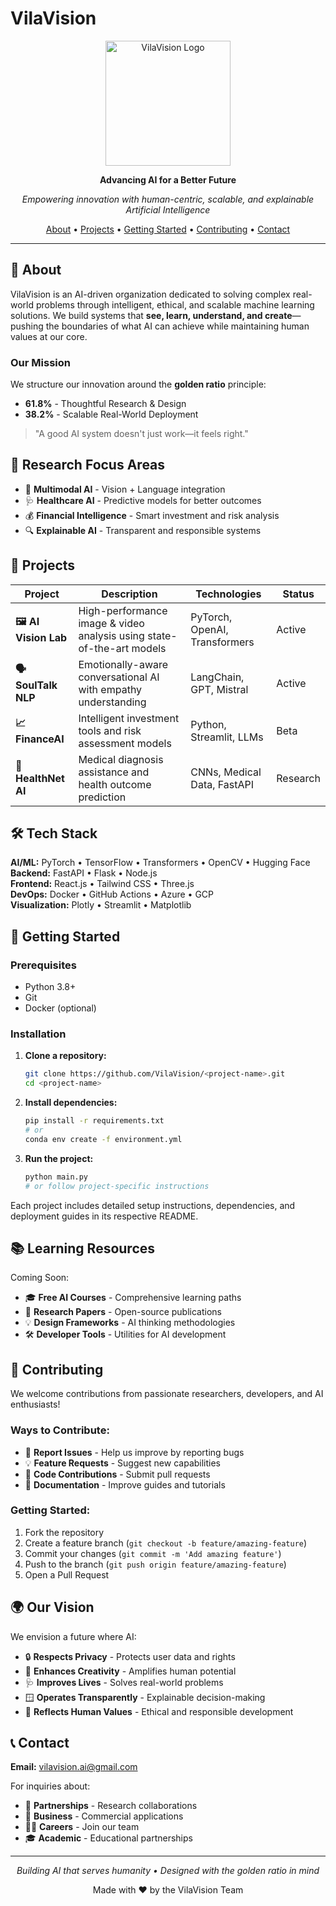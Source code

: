 # VilaVision

<p align="center">
  <img src="[.github/blob/main/assets/VILAVISION.png)" alt="VilaVision Logo" width="200" />
</p>

<p align="center">
  <strong>Advancing AI for a Better Future</strong>
</p>

<p align="center">
  <em>Empowering innovation with human-centric, scalable, and explainable Artificial Intelligence</em>
</p>

<p align="center">
  <a href="#-about">About</a> •
  <a href="#-projects">Projects</a> •
  <a href="#-getting-started">Getting Started</a> •
  <a href="#-contributing">Contributing</a> •
  <a href="#-contact">Contact</a>
</p>

---

## 🌟 About

VilaVision is an AI-driven organization dedicated to solving complex real-world problems through intelligent, ethical, and scalable machine learning solutions. We build systems that **see, learn, understand, and create**—pushing the boundaries of what AI can achieve while maintaining human values at our core.

### Our Mission

We structure our innovation around the **golden ratio** principle:
- **61.8%** - Thoughtful Research & Design  
- **38.2%** - Scalable Real-World Deployment

> "A good AI system doesn't just work—it feels right."

## 🔬 Research Focus Areas

- 🌌 **Multimodal AI** - Vision + Language integration
- 🩺 **Healthcare AI** - Predictive models for better outcomes  
- 💰 **Financial Intelligence** - Smart investment and risk analysis
- 🔍 **Explainable AI** - Transparent and responsible systems

## 🚀 Projects

| Project | Description | Technologies | Status |
|---------|-------------|--------------|--------|
| **🖼️ AI Vision Lab** | High-performance image & video analysis using state-of-the-art models | PyTorch, OpenAI, Transformers | Active |
| **🗣️ SoulTalk NLP** | Emotionally-aware conversational AI with empathy understanding | LangChain, GPT, Mistral | Active |
| **📈 FinanceAI** | Intelligent investment tools and risk assessment models | Python, Streamlit, LLMs | Beta |
| **🧬 HealthNet AI** | Medical diagnosis assistance and health outcome prediction | CNNs, Medical Data, FastAPI | Research |

## 🛠️ Tech Stack

**AI/ML:** PyTorch • TensorFlow • Transformers • OpenCV • Hugging Face  
**Backend:** FastAPI • Flask • Node.js  
**Frontend:** React.js • Tailwind CSS • Three.js  
**DevOps:** Docker • GitHub Actions • Azure • GCP  
**Visualization:** Plotly • Streamlit • Matplotlib  

## 🏁 Getting Started

### Prerequisites
- Python 3.8+
- Git
- Docker (optional)

### Installation

1. **Clone a repository:**
   ```bash
   git clone https://github.com/VilaVision/<project-name>.git
   cd <project-name>
   ```

2. **Install dependencies:**
   ```bash
   pip install -r requirements.txt
   # or
   conda env create -f environment.yml
   ```

3. **Run the project:**
   ```bash
   python main.py
   # or follow project-specific instructions
   ```

Each project includes detailed setup instructions, dependencies, and deployment guides in its respective README.

## 📚 Learning Resources

Coming Soon:
- 🎓 **Free AI Courses** - Comprehensive learning paths
- 📘 **Research Papers** - Open-source publications
- 💡 **Design Frameworks** - AI thinking methodologies
- 🛠️ **Developer Tools** - Utilities for AI development

## 🤝 Contributing

We welcome contributions from passionate researchers, developers, and AI enthusiasts!

### Ways to Contribute:
- 🐛 **Report Issues** - Help us improve by reporting bugs
- 💡 **Feature Requests** - Suggest new capabilities
- 🔧 **Code Contributions** - Submit pull requests
- 📖 **Documentation** - Improve guides and tutorials

### Getting Started:
1. Fork the repository
2. Create a feature branch (`git checkout -b feature/amazing-feature`)
3. Commit your changes (`git commit -m 'Add amazing feature'`)
4. Push to the branch (`git push origin feature/amazing-feature`)
5. Open a Pull Request

## 🌍 Our Vision

We envision a future where AI:
- 🔒 **Respects Privacy** - Protects user data and rights
- 🎨 **Enhances Creativity** - Amplifies human potential
- 🩺 **Improves Lives** - Solves real-world problems
- 🪟 **Operates Transparently** - Explainable decision-making
- 🧭 **Reflects Human Values** - Ethical and responsible development

## 📞 Contact

**Email:** [vilavision.ai@gmail.com](mailto:vilavision.ai@gmail.com)

For inquiries about:
- 🤝 **Partnerships** - Research collaborations
- 💼 **Business** - Commercial applications
- 🧑‍💻 **Careers** - Join our team
- 🎓 **Academic** - Educational partnerships

---

<p align="center">
  <em>Building AI that serves humanity • Designed with the golden ratio in mind</em>
</p>

<p align="center">
  Made with ❤️ by the VilaVision Team
</p>
